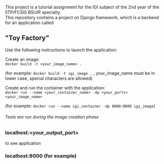 This project is a tutorial assignment for the IGI subject of the 2nd year of the IITP/FCSIS BSUIR specialty.  
This repository contains a project on Django framework, which is a backend for an application called 
## "Toy Factory"

Use the following instructions to launch the application:

Create an image:  
`docker build -t <your_image_name> .`  
  
(for example: `docker build -t igi_image .`  , your_image_name must be in lower case, special characters are allowed)

Create and run the container with the application:  
`docker run --name <your_container_name> -dp <your_ports> <your_image_name>`  
  
(for example: `docker run --name igi_container -dp 8000:8000 igi_image`)  

###### Tests are run during the image creation phase

### localhost:<your_output_port>   

to see application

### localhost:8000 (for example)
